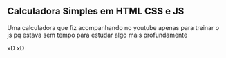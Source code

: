 ## Calculadora Simples em HTML CSS e JS

Uma calculadora que fiz acompanhando no youtube apenas para treinar o js pq estava sem tempo para estudar algo mais profundamente

xD xD
